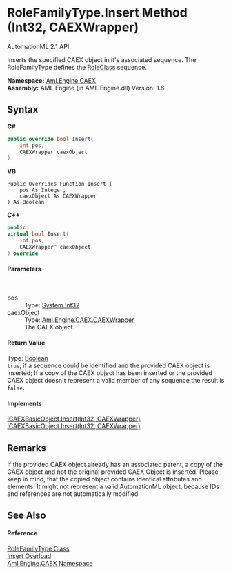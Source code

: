 # RoleFamilyType.Insert Method (Int32, CAEXWrapper)
AutomationML 2.1 API 

Inserts the specified CAEX object in it's associated sequence. The RoleFamilyType defines the <a href="P_Aml_Engine_CAEX_RoleFamilyType_RoleClass">RoleClass</a> sequence.

**Namespace:**&nbsp;<a href="N_Aml_Engine_CAEX">Aml.Engine.CAEX</a><br />**Assembly:**&nbsp;AML.Engine (in AML.Engine.dll) Version: 1.6

## Syntax

**C#**<br />
``` C#
public override bool Insert(
	int pos,
	CAEXWrapper caexObject
)
```

**VB**<br />
``` VB
Public Overrides Function Insert ( 
	pos As Integer,
	caexObject As CAEXWrapper
) As Boolean
```

**C++**<br />
``` C++
public:
virtual bool Insert(
	int pos, 
	CAEXWrapper^ caexObject
) override
```


#### Parameters
&nbsp;<dl><dt>pos</dt><dd>Type: <a href="https://docs.microsoft.com/dotnet/api/system.int32" target="_parent" rel="noopener noreferrer">System.Int32</a><br /></dd><dt>caexObject</dt><dd>Type: <a href="T_Aml_Engine_CAEX_CAEXWrapper">Aml.Engine.CAEX.CAEXWrapper</a><br />The CAEX object.</dd></dl>

#### Return Value
Type: <a href="https://docs.microsoft.com/dotnet/api/system.boolean" target="_parent" rel="noopener noreferrer">Boolean</a><br />`true`, if a sequence could be identified and the provided CAEX object is inserted; If a copy of the CAEX object has been inserted or the provided CAEX object doesn't represent a valid member of any sequence the result is `false`.

#### Implements
<a href="M_Aml_Engine_CAEX_ICAEXBasicObject_Insert_1">ICAEXBasicObject.Insert(Int32, CAEXWrapper)</a><br /><a href="M_Aml_Engine_CAEX_ICAEXBasicObject_Insert_1">ICAEXBasicObject.Insert(Int32, CAEXWrapper)</a><br />

## Remarks
If the provided CAEX object already has an associated parent, a copy of the CAEX object and not the original provided CAEX Object is inserted. Please keep in mind, that the copied object contains identical attributes and elements. It might not represent a valid AutomationML object, because IDs and references are not automatically modified.

## See Also


#### Reference
<a href="T_Aml_Engine_CAEX_RoleFamilyType">RoleFamilyType Class</a><br /><a href="Overload_Aml_Engine_CAEX_RoleFamilyType_Insert">Insert Overload</a><br /><a href="N_Aml_Engine_CAEX">Aml.Engine.CAEX Namespace</a><br />